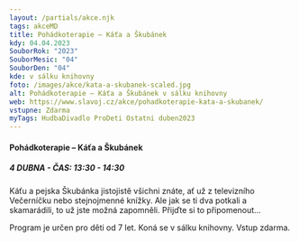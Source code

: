 ```yaml
---
layout: /partials/akce.njk
tags: akceMD
title: Pohádkoterapie – Káťa a Škubánek
kdy: 04.04.2023
SouborRok: "2023"
SouborMesic: "04"
SouborDen: "04"
kde: v sálku knihovny
foto: /images/akce/kata-a-skubanek-scaled.jpg
alt: Pohádkoterapie – Káťa a Škubánek v sálku knihovny
web: https://www.slavoj.cz/akce/pohadkoterapie-kata-a-skubanek/
vstupne: Zdarma
myTags: HudbaDivadlo ProDeti Ostatni duben2023
---
```

<!--StartFragment-->

#### Pohádkoterapie – Káťa a Škubánek

##### 4 DUBNA - ČAS: 13:30 - 14:30

Káťu a pejska Škubánka jistojistě všichni znáte, ať už z televizního Večerníčku nebo stejnojmenné knížky. Ale jak se ti dva potkali a skamarádili, to už jste možná zapomněli. Přijďte si to připomenout…

Program je určen pro děti od 7 let. Koná se v sálku knihovny. Vstup zdarma.

<!--EndFragment-->